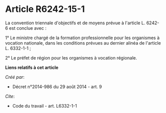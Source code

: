 # Article R6242-15-1

La convention triennale d'objectifs et de moyens prévue à l'article L. 6242-6 est conclue avec : 

1° Le ministre chargé de la formation professionnelle pour les organismes à vocation nationale, dans les conditions prévues
au dernier alinéa de l'article L. 6332-1-1 ; 

2° Le préfet de région pour les organismes à vocation régionale.

**Liens relatifs à cet article**

_Créé par_:

  - Décret n°2014-986 du 29 août 2014 - art. 9

_Cite_:

  - Code du travail - art. L6332-1-1
